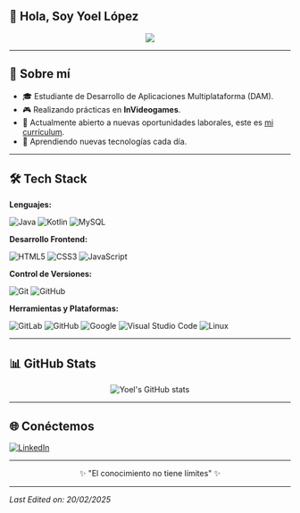 ## 👋 Hola, Soy **Yoel López**

<p align="center">
  <a href="https://github.com/DenverCoder1/readme-typing-svg">
    <img src="https://readme-typing-svg.herokuapp.com?font=Times+New+Roman&color=cyan&size=25&center=true&vCenter=true&width=650&height=100&lines=Yoel+L%C3%B3pez+Tellez;Estudiante+de+DAM;Desarrollador+de+Aplicaciones+Multiplataforma;Apasionado+por+la+tecnolog%C3%ADa+y+el+desarrollo;Siempre+aprendiendo+nuevas+habilidades."/>
  </a>
</p>

---

## 🚀 Sobre mí

- 🎓 Estudiante de Desarrollo de Aplicaciones Multiplataforma (DAM).
- 🎮 Realizando prácticas en **InVideogames**.
- 💼 Actualmente abierto a nuevas oportunidades laborales, este es [mi currículum](https://www.canva.com/design/DAF60IHvc2Y/atSWDOwPrwxXdRtjkTLKjw/view?utm_content=DAF60IHvc2Y&utm_campaign=designshare&utm_medium=link&utm_source=editor).
- 🌱 Aprendiendo nuevas tecnologías cada día.

---

## 🛠️ Tech Stack

**Lenguajes:**

 ![Java](https://img.shields.io/badge/Java%20-%23ED8B00.svg?style=for-the-badge&logo=openjdk&logoColor=white)
 ![Kotlin](https://img.shields.io/badge/Kotlin-%230095D5.svg?style=for-the-badge&logo=kotlin&logoColor=white)
 ![MySQL](https://img.shields.io/badge/MySQL-%2300f.svg?style=for-the-badge&logo=mysql&logoColor=white)

**Desarrollo Frontend:**

![HTML5](https://img.shields.io/badge/HTML5-E34F26?style=for-the-badge&logo=html5&logoColor=white)
![CSS3](https://img.shields.io/badge/CSS3-1572B6?style=for-the-badge&logo=css3&logoColor=white)
![JavaScript](https://img.shields.io/badge/JavaScript-F7DF1E?style=for-the-badge&logo=javascript&logoColor=black)

**Control de Versiones:**

![Git](https://img.shields.io/badge/Git-F05032?style=for-the-badge&logo=git&logoColor=white)
![GitHub](https://img.shields.io/badge/GitHub-181717?style=for-the-badge&logo=github&logoColor=white)

**Herramientas y Plataformas:**

 ![GitLab](https://img.shields.io/badge/git-%23F05033.svg?style=for-the-badge&logo=git&logoColor=white)
 ![GitHub](https://img.shields.io/badge/github-%23121011.svg?style=for-the-badge&logo=github&logoColor=white)
 ![Google](https://img.shields.io/badge/google-%234285F4.svg?style=for-the-badge&logo=google&logoColor=white)
 ![Visual Studio Code](https://img.shields.io/badge/Visual%20Studio%20Code-0078d7.svg?style=for-the-badge&logo=visual-studio-code&logoColor=white)
 ![Linux](https://img.shields.io/badge/Linux-FCC624?style=for-the-badge&logo=linux&logoColor=black)

---

## 📊 GitHub Stats

<p align="center">
  <img src="https://github-readme-stats.vercel.app/api?username=YoelLopezTellez&show_icons=true&theme=radical" alt="Yoel's GitHub stats" />
</p>

---

## 🌐 Conéctemos

<p align="left">
  <a href="https://es.linkedin.com/in/yoellopeztellez" target="_blank">
    <img src="https://img.shields.io/badge/LinkedIn-0A66C2?style=for-the-badge&logo=linkedin&logoColor=white" alt="LinkedIn" />
  </a>
</p>

---

<p align="center">
✨ "El conocimiento no tiene límites" ✨
</p>

---

_Last Edited on: 20/02/2025_
